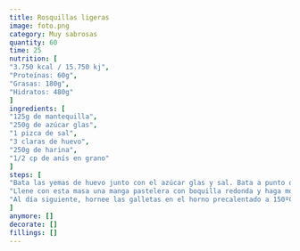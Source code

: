 ```yaml
---
title: Rosquillas ligeras
image: foto.png
category: Muy sabrosas
quantity: 60
time: 25
nutrition: [
"3.750 kcal / 15.750 kj",
"Proteínas: 60g",
"Grasas: 180g",
"Hidratos: 480g"
]
ingredients: [
"125g de mantequilla",
"250g de azúcar glas",
"1 pizca de sal",
"3 claras de huevo",
"250g de harina",
"1/2 cp de anís en grano"
]
steps: [
"Bata las yemas de huevo junto con el azúcar glas y sal. Bata a punto de nieve las claras de huevo y mézclelas con movimientos suave con la masa de yemas. Incorpore la harina tamizada y el anís.",
"Llene con esta masa una manga pastelera con boquilla redonda y haga montoncitos de entre 2 y 2.5 cm de diámetro sobre bandejas de horno forradas con papel vegetal. Espolvoree un poco de azúcar. Déjela secar toda la noche a temperatura ambiente.",
"Al día siguiente, hornee las galletas en el horno precalentado a 150ºC, en el nivel central entre 20 y 25 minutos. No abra en ningún caso el horno durante este tiempo. Deje enfriar las galletas en la bandeja y almacénelas en un lugar fresco y bien cerrado 2 o tres semanas, para que se ablanden."
]
anymore: []
decorate: []
fillings: []
---
```


